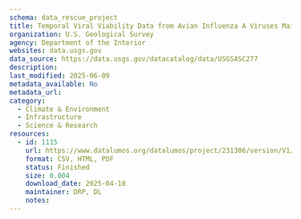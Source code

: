 ```yaml
---
schema: data_rescue_project 
title: Temporal Viral Viability Data from Avian Influenza A Viruses Maintained in North American Wetlands Under Experimental and Environmental Conditions
organization: U.S. Geological Survey
agency: Department of the Interior
websites: data.usgs.gov
data_source: https://data.usgs.gov/datacatalog/data/USGSASC277
description: 
last_modified: 2025-06-09
metadata_available: No
metadata_url: 
category:
  - Climate & Environment 
  - Infrastructure 
  - Science & Research 
resources:
  - id: 1115
    url: https://www.datalumos.org/datalumos/project/231306/version/V1/view
    format: CSV, HTML, PDF
    status: Finished
    size: 0.004
    download_date: 2025-04-18
    maintainer: DRP, DL
    notes: 
---
```


